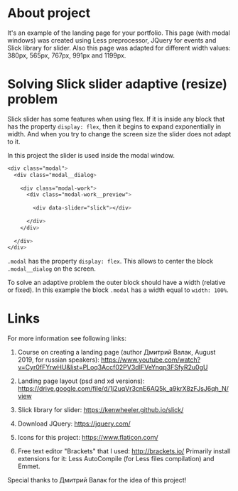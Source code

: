 # About project

It's an example of the landing page for your portfolio.
This page (with modal windows) was created using Less preprocessor, JQuery for events and Slick library for slider.
Also this page was adapted for different width values: 380px, 565px, 767px, 991px and 1199px.


# Solving Slick slider adaptive (resize) problem

Slick slider has some features when using flex. If it is inside any block that has the property `display: flex`, then it begins to expand exponentially in width. And when you try to change the screen size the slider does not adapt to it.

In this project the slider is used inside the modal window.
```css
<div class="modal">
  <div class="modal__dialog>
    
    <div class="modal-work">
      <div class="modal-work__preview">
        
        <div data-slider="slick"></div>
        
      </div>
    </div>
    
  </div>
</div>
```
`.modal` has the property `display: flex`. This allows to center the block `.modal__dialog` on the screen.

To solve an adaptive problem the outer block should have a width (relative or fixed). In this example the block `.modal` has a width equal to `width: 100%`.


# Links

For more information see following links:

1. Course on creating a landing page (author Дмитрий Валак, August 2019, for russian speakers):
https://www.youtube.com/watch?v=Cyr0fFYrwHU&list=PLoq3Accf02PV3dIFVeYnqp3FSfyR2u0gU

2. Landing page layout (psd and xd versions):
https://drive.google.com/file/d/1j2uqVr3cnE6AQ5k_a9krX8zFJsJ6qh_N/view

3. Slick library for slider:
https://kenwheeler.github.io/slick/

4. Download JQuery:
https://jquery.com/

5. Icons for this project:
https://www.flaticon.com/

6. Free text editor "Brackets" that I used:
http://brackets.io/
Primarily install extensions for it: Less AutoCompile (for Less files compilation) and Emmet.


Special thanks to Дмитрий Валак for the idea of this project!

